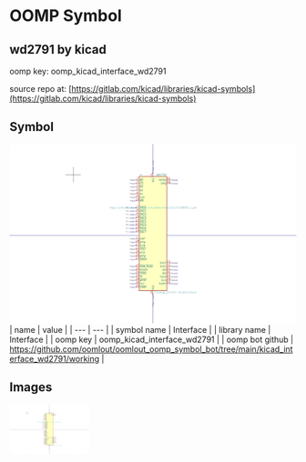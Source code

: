 # OOMP Symbol  
## wd2791  by kicad  
  
oomp key: oomp_kicad_interface_wd2791  
  
source repo at: [https://gitlab.com/kicad/libraries/kicad-symbols](https://gitlab.com/kicad/libraries/kicad-symbols)  
## Symbol  
  
[![working.png](working_600.png)](working.png)  
| name | value | 
| --- | --- | 
| symbol name | Interface | 
| library name | Interface | 
| oomp key | oomp_kicad_interface_wd2791 | 
| oomp bot github | https://github.com/oomlout/oomlout_oomp_symbol_bot/tree/main/kicad_interface_wd2791/working | 
## Images  
  
[![working.png](working_140.png)](working.png)  
